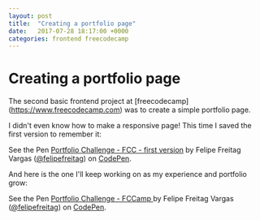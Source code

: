 ```yaml
---
layout: post
title:  "Creating a portfolio page"
date:   2017-07-28 18:17:00 +0000
categories: frontend freecodecamp
---
```


# Creating a portfolio page

The second basic frontend project at [freecodecamp] (https://www.freecodecamp.com) was to create a simple portfolio page.

I didn't even know how to make a responsive page! This time I saved the first version to remember it:

<p data-height="370" data-theme-id="0" data-slug-hash="YxyWOJ" data-default-tab="result" data-user="felipefreitag" data-embed-version="2" data-pen-title="Portfolio Challenge - FCC - first version" class="codepen"> See the Pen <a href="https://codepen.io/felipefreitag/pen/YxyWOJ/"> Portfolio Challenge - FCC - first version</a> by Felipe Freitag Vargas (<a href="https://codepen.io/felipefreitag">@felipefreitag</a>) on <a href="https://codepen.io">CodePen</a>.</p>
<script src="https://production-assets.codepen.io/assets/embed/ei.js"> </script>

And here is the one I'll keep working on as my experience and portfolio grow:

<p data-height="370" data-theme-id="0" data-slug-hash="PmebRo" data-default-tab="result" data-user="felipefreitag" data-embed-version="2" data-pen-title="Portfolio Challenge - FCCamp" class="codepen">See the Pen <a href="https://codepen.io/felipefreitag/pen/PmebRo/">Portfolio Challenge - FCCamp </a> by Felipe Freitag Vargas (<a href="https://codepen.io/felipefreitag">@felipefreitag</a>) on <a href="https://codepen.io">CodePen</a>.</p>
<script src="https://production-assets.codepen.io/assets/embed/ei.js"> </script>

